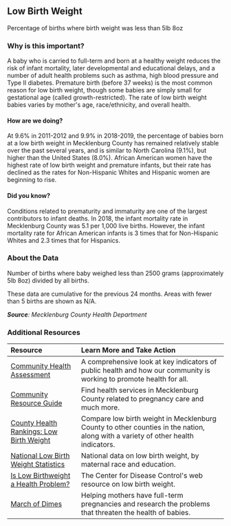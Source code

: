 ## Low Birth Weight
Percentage of births where birth weight was less than 5lb 8oz

### Why is this important?
A baby who is carried to full-term and born at a healthy weight reduces the risk of infant mortality, later developmental and educational delays, and a number of adult health problems such as asthma, high blood pressure and Type II diabetes. Premature birth (before 37 weeks) is the most common reason for low birth weight, though some babies are simply small for gestational age (called growth-restricted). The rate of low birth weight babies varies by mother's age, race/ethnicity, and overall health.

#### How are we doing?
At 9.6% in 2011-2012 and 9.9% in 2018-2019, the percentage of babies born at a low birth weight in Mecklenburg County has remained relatively stable over the past several years, and is similar to North Carolina (9.1%), but higher than the United States (8.0%). African American women have the highest rate of low birth weight and premature infants, but their rate has declined as the rates for Non-Hispanic Whites and Hispanic women are beginning to rise.

#### Did you know?
Conditions related to prematurity and immaturity are one of the largest contributors to infant deaths. In 2018, the infant mortality rate in Mecklenburg County was 5.1 per 1,000 live births. However, the infant mortality rate for African American infants is 3 times that for Non-Hispanic Whites and 2.3 times that for Hispanics. 

### About the Data
Number of births where baby weighed less than 2500 grams (approximately 5lb 8oz) divided by all births. 

These data are cumulative for the previous 24 months. Areas with fewer than 5 births are shown as N/A. 

_**Source**: Mecklenburg County Health Department_

### Additional Resources
|Resource | Learn More and Take Action | 
|:--- | :--- |
|[Community Health Assessment](https://www.mecknc.gov/healthdepartment/healthstatistics/pages/default.aspx)| A comprehensive look at key indicators of public health and how our community is working to promote health for all.
|[Community Resource Guide](https://www.mecknc.gov/healthdepartment/communityhealthservices/pages/default.aspx) |Find health services in Mecklenburg County related to pregnancy care and much more.
|[County Health Rankings: Low Birth Weight](http://www.countyhealthrankings.org/app/north-carolina/2014/measure/outcomes/37/map) |Compare low birth weight in Mecklenburg County to other counties in the nation, along with a variety of other health indicators. 
|[National Low Birth Weight Statistics](https://www.cdc.gov/nchs/fastats/birthweight.htm)| National data on low birth weight, by maternal race and education.
|[Is Low Birthweight a Health Problem?](http://www.cdc.gov/pednss/how_to/interpret_data/case_studies/low_birthweight/what.htm) | The Center for Disease Control's web resource on low birth weight.
|[March of Dimes](http://www.marchofdimes.org/)| Helping mothers have full-term pregnancies and research the problems that threaten the health of babies.

